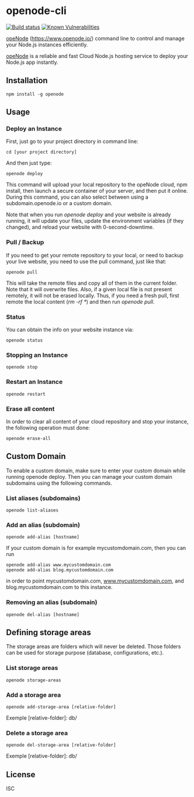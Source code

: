 # openode-cli

[![Build status](https://travis-ci.org/martinlevesque/openode-cli.svg?branch=master)](https://travis-ci.org/martinlevesque/openode-cli)
[![Known Vulnerabilities](https://snyk.io/test/github/martinlevesque/openode-cli/badge.svg)](https://snyk.io/test/github/martinlevesque/openode-cli)



[opeNode](https://www.openode.io/) (https://www.openode.io/) command line to control and manage your Node.js instances efficiently.

[opeNode](https://www.openode.io/) is a reliable and fast Cloud Node.js hosting service to deploy your Node.js app instantly.

## Installation

```
npm install -g openode
```

## Usage

### Deploy an Instance

First, just go to your project directory in command line:

```
cd [your project directory]
```

And then just type:

```
openode deploy
```

This command will upload your local repository to the opeNode cloud, npm install,
then launch a secure container of your server, and then put it online. During this
command, you can also select between using a subdomain.openode.io or a custom domain.

Note that when you run *openode deploy* and your website is already running, it will update your files, update the environment variables (if they changed), and reload your website with 0-second-downtime.

### Pull / Backup

If you need to get your remote repository to your local, or need to backup your live website, you need to use the pull command, just like that:

```
openode pull
```

This will take the remote files and copy all of them in the current folder. Note that it will overwrite files. Also, if a given local file is not present remotely, it will not be erased locally. Thus, if you need a fresh pull, first remote the local content (*rm -rf \**) and then run *openode pull*.

### Status

You can obtain the info on your website instance via:

```
openode status
```

### Stopping an Instance

```
openode stop
```

### Restart an Instance

```
openode restart
```

### Erase all content

In order to clear all content of your cloud repository and stop your instance,
the following operation must done:

```
openode erase-all
```

## Custom Domain

To enable a custom domain, make sure to enter your custom domain while running openode deploy.
Then you can manage your custom domain subdomains using the following commands.

### List aliases (subdomains)

```
openode list-aliases
```

### Add an alias (subdomain)

```
openode add-alias [hostname]
```

If your custom domain is for example mycustomdomain.com, then you can run

```
openode add-alias www.mycustomdomain.com
openode add-alias blog.mycustomdomain.com
```

in order to point mycustomdomain.com, www.mycustomdomain.com, and blog.mycustomdomain.com
to this instance.

### Removing an alias (subdomain)

```
openode del-alias [hostname]
```

## Defining storage areas

The storage areas are folders which will never be deleted. Those folders can be used for storage purpose (database, configurations, etc.).

### List storage areas

```
openode storage-areas
```

### Add a storage area

```
openode add-storage-area [relative-folder]
```

Exemple [relative-folder]: db/

### Delete a storage area

```
openode del-storage-area [relative-folder]
```

Exemple [relative-folder]: db/

## License

ISC
